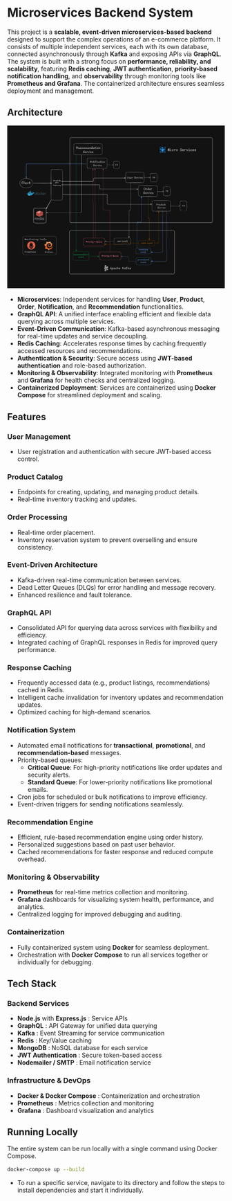# Microservices Backend System

This project is a **scalable, event-driven microservices-based backend** designed to support the complex operations of an e-commerce platform. It consists of multiple independent services, each with its own database, connected asynchronously through **Kafka** and exposing APIs via **GraphQL**. The system is built with a strong focus on **performance, reliability, and scalability**, featuring **Redis caching**, **JWT authentication**, **priority-based notification handling**, and **observability** through monitoring tools like **Prometheus and Grafana**. The containerized architecture ensures seamless deployment and management.

## Architecture

![alt text](image.png)

- **Microservices**: Independent services for handling **User**, **Product**, **Order**, **Notification**, and **Recommendation** functionalities.
- **GraphQL API**: A unified interface enabling efficient and flexible data querying across multiple services.
- **Event-Driven Communication**: Kafka-based asynchronous messaging for real-time updates and service decoupling.
- **Redis Caching**: Accelerates response times by caching frequently accessed resources and recommendations.
- **Authentication & Security**: Secure access using **JWT-based authentication** and role-based authorization.
- **Monitoring & Observability**: Integrated monitoring with **Prometheus** and **Grafana** for health checks and centralized logging.
- **Containerized Deployment**: Services are containerized using **Docker Compose** for streamlined deployment and scaling.

## Features

### **User Management**
- User registration and authentication with secure JWT-based access control.

### **Product Catalog**
- Endpoints for creating, updating, and managing product details.
- Real-time inventory tracking and updates.

### **Order Processing**
- Real-time order placement.
- Inventory reservation system to prevent overselling and ensure consistency.

### **Event-Driven Architecture**
- Kafka-driven real-time communication between services.
- Dead Letter Queues (DLQs) for error handling and message recovery.
- Enhanced resilience and fault tolerance.

### **GraphQL API**
- Consolidated API for querying data across services with flexibility and efficiency.
- Integrated caching of GraphQL responses in Redis for improved query performance.

### **Response Caching**
- Frequently accessed data (e.g., product listings, recommendations) cached in Redis.
- Intelligent cache invalidation for inventory updates and recommendation updates.
- Optimized caching for high-demand scenarios.

### **Notification System**
- Automated email notifications for **transactional**, **promotional**, and **recommendation-based** messages.
- Priority-based queues:
  - **Critical Queue**: For high-priority notifications like order updates and security alerts.
  - **Standard Queue**: For lower-priority notifications like promotional emails.
- Cron jobs for scheduled or bulk notifications to improve efficiency.
- Event-driven triggers for sending notifications seamlessly.

### **Recommendation Engine**
- Efficient, rule-based recommendation engine using order history.
- Personalized suggestions based on past user behavior.
- Cached recommendations for faster response and reduced compute overhead.

### **Monitoring & Observability**
- **Prometheus** for real-time metrics collection and monitoring.
- **Grafana** dashboards for visualizing system health, performance, and analytics.
- Centralized logging for improved debugging and auditing.

### **Containerization**
- Fully containerized system using **Docker** for seamless deployment.
- Orchestration with **Docker Compose** to run all services together or individually for debugging.

## Tech Stack

### **Backend Services**
- **Node.js** with **Express.js** : Service APIs
- **GraphQL** : API Gateway for unified data querying
- **Kafka** : Event Streaming for service communication
- **Redis** : Key/Value caching 
- **MongoDB** : NoSQL database for each service
- **JWT Authentication** : Secure token-based access
- **Nodemailer / SMTP** : Email notification service

### **Infrastructure & DevOps**
- **Docker & Docker Compose** : Containerization and orchestration
- **Prometheus** : Metrics collection and monitoring
- **Grafana** : Dashboard visualization and analytics

## Running Locally
The entire system can be run locally with a single command using Docker Compose.
```bash
docker-compose up --build
```
- To run a specific service, navigate to its directory and follow the steps to install dependencies and start it individually.